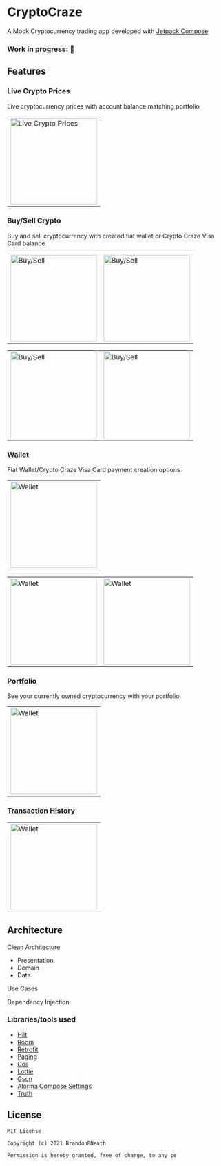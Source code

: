 # CryptoCraze
A Mock Cryptocurrency trading app developed with [Jetpack Compose](https://developer.android.com/jetpack/compose)

### Work in progress: 🚧

## Features
### Live Crypto Prices

Live cryptocurrency prices with account balance matching portfolio

<table cellspacing="0" cellpadding="0">
 <tr>
    <td><img src="screenshots/home_screen.png" alt="Live Crypto Prices" width="200"/></td>
   </tr> 
</table>

### Buy/Sell Crypto

Buy and sell cryptocurrency with created fiat wallet or Crypto Craze Visa Card balance

<table cellspacing="0" cellpadding="0">
 <tr>
    <td><img src="screenshots/buy_sell_bottom.png" alt="Buy/Sell" width="200"/></td>
    <td><img src="screenshots/buy_sell_list.png" alt="Buy/Sell" width="200"/></td>
   </tr> 
</table>
<table cellspacing="0" cellpadding="0">
 <tr>
    <td><img src="screenshots/buy_sell_screen.png" alt="Buy/Sell" width="200"/></td>
    <td><img src="screenshots/purchase_successful.png" alt="Buy/Sell" width="200"/></td>
   </tr> 
</table>

### Wallet

Fiat Wallet/Crypto Craze Visa Card payment creation options

<table cellspacing="0" cellpadding="0">
 <tr>
    <td> <img src="screenshots/wallet_screen.png" alt="Wallet" width="200"/></td>
   </tr> 
</table>
<table cellspacing="0" cellpadding="0">
 <tr>
    <td><img src="screenshots/create_visa_card.png" alt="Wallet" width="200"/></td>
    <td><img src="screenshots/create_fiat_wallet_card.png" alt="Wallet" width="200"/></td>
   </tr> 
</table>

### Portfolio

See your currently owned cryptocurrency with your portfolio

<table>
 <tr>
    <td> <img src="screenshots/portfolio_screen.png" alt="Wallet" width="200"/></td>
   </tr> 
</table>

### Transaction History 

<table>
 <tr>
    <td> <img src="screenshots/transaction_history_screen.png" alt="Wallet" width="200"/></td>
   </tr> 
</table>

## Architecture

Clean Architecture
* Presentation
* Domain
* Data

Use Cases

Dependency Injection

### Libraries/tools used

* [Hilt](https://developer.android.com/training/dependency-injection/hilt-android)
* [Room](https://developer.android.com/training/data-storage/room)
* [Retrofit](https://square.github.io/retrofit/)
* [Paging](https://developer.android.com/topic/libraries/architecture/paging/v3-overview)
* [Coil](https://github.com/coil-kt/coil)
* [Lottie](https://github.com/airbnb/lottie-android)
* [Gson](https://github.com/google/gson)
* [Alorma Compose Settings](https://github.com/alorma/Compose-Settings)
* [Truth](https://truth.dev/)

## License
```
MIT License

Copyright (c) 2021 BrandonRNeath

Permission is hereby granted, free of charge, to any pe